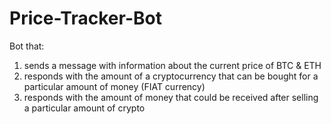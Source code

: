 # Price-Tracker-Bot
 Bot that:
 1. sends a message with information about the current price of BTC & ETH
 2. responds with the amount of a cryptocurrency that can be bought for a particular amount of money (FIAT currency)
 3. responds with the amount of money that could be received after selling a particular amount of crypto
